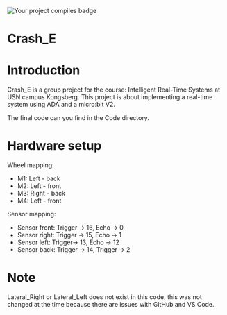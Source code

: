 ![Your project compiles badge](https://github.com/aiunderstand/Ada-Embedded-Project-MicroBitV2/actions/workflows/ada.yml/badge.svg)

# Crash_E

# Introduction
Crash_E is a group project for the course: Intelligent Real-Time Systems at USN campus Kongsberg. This project is about implementing a real-time system using ADA and a micro:bit V2.

The final code can you find in the Code directory. 

# Hardware setup
Wheel mapping: 

- M1: Left - back
- M2: Left - front
- M3: Right - back
- M4: Left - front

Sensor mapping: 

- Sensor front: Trigger -> 16, Echo -> 0
- Sensor right: Trigger -> 15, Echo -> 1
- Sensor left: Trigger-> 13, Echo -> 12
- Sensor back: Trigger -> 14, Trigger -> 2

# Note
Lateral_Right or Lateral_Left does not exist in this code, this was not changed at the time because there are issues with GitHub and VS Code. 


